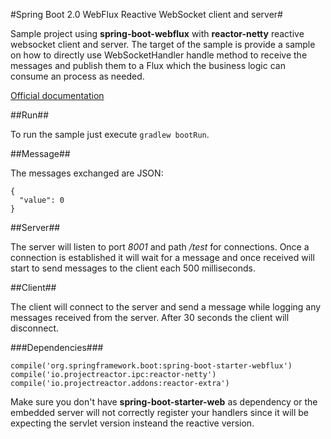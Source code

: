 #Spring Boot 2.0 WebFlux Reactive WebSocket client and server#

Sample project using **spring-boot-webflux** with **reactor-netty** reactive websocket client and server. The target of the sample is provide a sample on how to directly use WebSocketHandler handle method to receive the messages and publish them to a Flux which the business logic can consume an process as needed. 

[Official documentation](https://docs.spring.io/spring/docs/current/spring-framework-reference/web-reactive.html#webflux-websocket)

##Run##

To run the sample just execute `gradlew bootRun`.

##Message##

The messages exchanged are JSON:

```
{
  "value": 0
}
```

##Server##

The server will listen to port *8001* and path */test* for connections. Once a connection is established it will wait for a message and once received will start to send messages to the client each 500 milliseconds.

##Client##

The client will connect to the server and send a message while logging any messages received from the server. After 30 seconds the client will disconnect.

###Dependencies###

```
compile('org.springframework.boot:spring-boot-starter-webflux')
compile('io.projectreactor.ipc:reactor-netty')
compile('io.projectreactor.addons:reactor-extra')
```

Make sure you don't have **spring-boot-starter-web** as dependency or the embedded server will not correctly register your handlers since it will be expecting the servlet version insteand the reactive version.